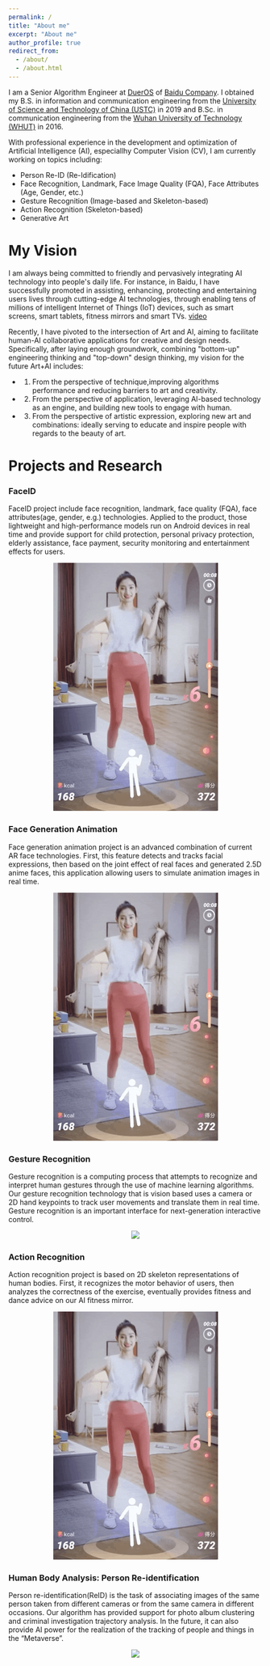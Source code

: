 ```yaml
---
permalink: /
title: "About me"
excerpt: "About me"
author_profile: true
redirect_from: 
  - /about/
  - /about.html
---
```


I am a Senior Algorithm Engineer at [DuerOS](https://dueros.baidu.com/) of [Baidu Company](https://en.wikipedia.org/wiki/Baidu). I obtained my B.S. in information and communication engineering from the [University of Science and Technology of China (USTC)](http://en.ustc.edu.cn/) in 2019 and B.Sc. in communication engineering from the [Wuhan University of Technology (WHUT)](http://english.whut.edu.cn/) in 2016.

With professional experience in the development and optimization of Artificial Intelligence (AI), especiallhy Computer Vision (CV), I am currently working on topics including: 
* Person Re-ID (Re-Idification)
* Face Recognition, Landmark, Face Image Quality (FQA), Face Attributes (Age, Gender, etc.)
* Gesture Recognition (Image-based and Skeleton-based) 
* Action Recognition (Skeleton-based) 
* Generative Art

My Vision
======

I am always being committed to friendly and pervasively integrating AI technology into people's daily life. For instance, in Baidu, I have successfully promoted in assisting, enhancing, protecting and entertaining users lives through cutting-edge AI technologies, through enabling tens of millions of intelligent Internet of Things (IoT) devices, such as smart screens, smart tablets, fitness mirrors and smart TVs. [video](https://www.youtube.com/watch?v=MvWIDdO0Hmo)


Recently, I have pivoted to the intersection of Art and AI, aiming to facilitate human-AI collaborative applications for creative and design needs. Specifically, after laying enough groundwork, combining "bottom-up" engineering thinking and "top-down" design thinking, my vision for the future Art+AI includes:


* 1. From the perspective of technique,improving algorithms performance and reducing barriers to art and creativity.
* 2. From the perspective of application, leveraging AI-based technology as an engine, and building new tools to engage with human.
* 3. From the perspective of artistic expression, exploring new art and combinations: ideally serving to educate and inspire people with regards to the beauty of art.



Projects and Research
======
### FaceID 
FaceID project include face recognition, landmark, face quality (FQA), face attributes(age, gender, e.g.) technologies. Applied to the product, those lightweight and high-performance models run on Android devices in real time and provide support for child protection, personal privacy protection, elderly assistance, face payment, security monitoring and entertainment effects for users.
<div align='center'>
  <img src='/images/action.gif'>
</div>

### Face Generation Animation
Face generation animation project is an advanced combination of current AR face technologies. First, this feature detects and tracks facial expressions, then based on the joint effect of real faces and generated 2.5D anime faces, this application allowing users to simulate animation images in real time.
<div align='center'>
  <img src='/images/action.gif'>
</div>


### Gesture Recognition
Gesture recognition is a computing process that attempts to recognize and interpret human gestures through the use of machine learning algorithms. Our gesture recognition technology that is vision based uses a camera or 2D hand keypoints to track user movements and translate them in real time. Gesture recognition is an important interface for next-generation interactive control.
<div align='center'>
  <img src='/images/gesture.gif'>
</div>


### Action Recognition
Action recognition project is based on 2D skeleton representations of human bodies. First, it recognizes the motor behavior of users, then analyzes the correctness of the exercise, eventually provides fitness and dance advice on our AI fitness mirror.
<div align='center'>
  <img src='/images/action.gif'>
</div>


### Human Body Analysis: Person Re-identification
Person re-identification(ReID) is the task of associating images of the same person taken from different cameras or from the same camera in different occasions. Our algorithm has provided support for photo album clustering and criminal investigation trajectory analysis. In the future, it can also provide AI power for the realization of the tracking of people and things in the “Metaverse”.
<div align='center'>
  <img src='/images/bio-photo.jpg'>
</div>

